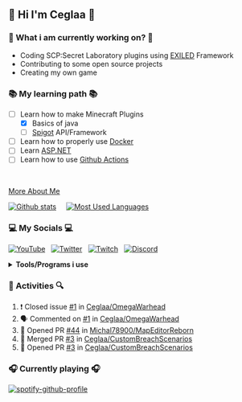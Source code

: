 ## 🧱 Hi I'm **Ceglaa** 🧱

### 🔧 What i am currently working on? 🔧
- Coding SCP:Secret Laboratory plugins using [EXILED](https://github.com/Exiled-Team/EXILED/) Framework
- Contributing to some open source projects
- Creating my own game

### 📚 My learning path 📚
- [ ] Learn how to make Minecraft Plugins
  - [x] Basics of java
  - [ ] [Spigot](https://www.spigotmc.org/) API/Framework
- [ ] Learn how to properly use [Docker](https://www.docker.com/)
- [ ] Learn [ASP.NET](https://docs.microsoft.com/en-us/learn/paths/create-microservices-with-dotnet/)
- [ ] Learn how to use [Github Actions](https://docs.github.com/en/actions)
<br>

[More About Me](README.md#toolsprograms-i-use)

[![Github stats](https://github-readme-stats.vercel.app/api?username=ceglaa&theme=radical)](https://github.com/anuraghazra/github-readme-stats) &nbsp;&nbsp;&nbsp; [![Most Used Languages](https://github-readme-stats.vercel.app/api/top-langs/?username=ceglaa&theme=radical)](https://github.com/anuraghazra/github-readme-stats)

### 💻 My Socials 💻

[![YouTube](https://icons.iconarchive.com/icons/papirus-team/papirus-apps/48/youtube-icon.png)](https://www.youtube.com/channel/UCl59l-sj9dlIairoM_ljl5A) &nbsp;
[![Twitter](https://icons.iconarchive.com/icons/limav/flat-gradient-social/48/Twitter-icon.png)](https://twitter.com/Cegla__) &nbsp;
[![Twitch](https://icons.iconarchive.com/icons/papirus-team/papirus-apps/48/gnome-twitch-icon.png)](https://www.twitch.tv/ceglanafazie) &nbsp; 
[![Discord](https://icons.iconarchive.com/icons/papirus-team/papirus-apps/48/discord-icon.png)](https://discord.gg/AksnEn3g) &nbsp;

**<details><summary>Tools/Programs i use</summary>**
- .NET IDE: [Rider](https://www.jetbrains.com/rider/)
- Java IDE: [Intellij IDEA](https://www.jetbrains.com/idea/)
- C#/VBS Decompiler: [dnSpy](https://github.com/dnSpy/dnSpy)
- Text Editor: [Visual Studio Code](https://code.visualstudio.com/)
</details>

### 🔎 Activities 🔍

<!--START_SECTION:activity-->
1. ❗️ Closed issue [#1](https://github.com/Ceglaa/OmegaWarhead/issues/1) in [Ceglaa/OmegaWarhead](https://github.com/Ceglaa/OmegaWarhead)
2. 🗣 Commented on [#1](https://github.com/Ceglaa/OmegaWarhead/issues/1) in [Ceglaa/OmegaWarhead](https://github.com/Ceglaa/OmegaWarhead)
3. 💪 Opened PR [#44](https://github.com/Michal78900/MapEditorReborn/pull/44) in [Michal78900/MapEditorReborn](https://github.com/Michal78900/MapEditorReborn)
4. 🎉 Merged PR [#3](https://github.com/Ceglaa/CustomBreachScenarios/pull/3) in [Ceglaa/CustomBreachScenarios](https://github.com/Ceglaa/CustomBreachScenarios)
5. 💪 Opened PR [#3](https://github.com/Ceglaa/CustomBreachScenarios/pull/3) in [Ceglaa/CustomBreachScenarios](https://github.com/Ceglaa/CustomBreachScenarios)
<!--END_SECTION:activity-->

### 🎧 Currently playing 🎧
[![spotify-github-profile](https://spotify-github-profile.vercel.app/api/view?uid=fijalekkapi&cover_image=true&theme=natemoo-re&bar_color=53b14f&bar_color_cover=false)](https://spotify-github-profile.vercel.app/api/view?uid=fijalekkapi&redirect=true)
